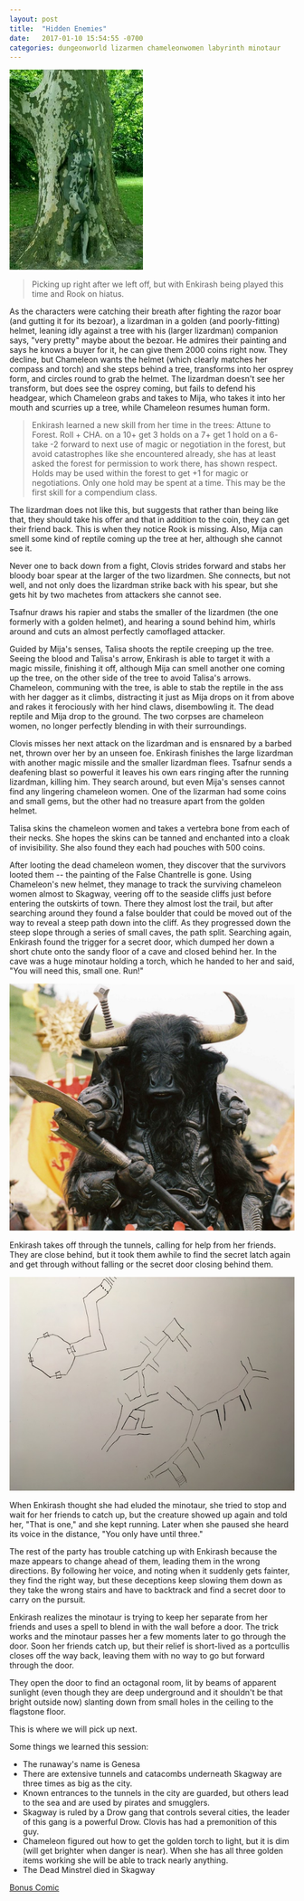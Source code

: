 ```yaml
---
layout: post
title:  "Hidden Enemies"
date:   2017-01-10 15:54:55 -0700
categories: dungeonworld lizarmen chameleonwomen labyrinth minotaur
---
```

![Chameleon Woman](/images/chameleon_woman.jpg)

> Picking up right after we left off, but with Enkirash being played this time and
> Rook on hiatus.

As the characters were catching their breath after fighting the razor boar (and gutting it
for its bezoar), a lizardman in a golden (and poorly-fitting) helmet, leaning idly against
a tree with his (larger lizardman) companion says, "very pretty" maybe about the bezoar. He
admires their painting and says he knows a buyer for it, he can give them 2000 coins right
now. They decline, but Chameleon wants the helmet (which clearly matches her compass and torch)
and she steps behind a tree, transforms
into her osprey form, and circles round to grab the helmet. The lizardman doesn't see her
transform, but does see the osprey coming, but fails to defend his headgear, which Chameleon
grabs and takes to Mija, who takes it into her mouth and scurries up a tree, while
Chameleon resumes human form.

> Enkirash learned a new skill from her time in the trees: Attune to Forest. Roll + CHA.
> on a 10+ get 3 holds
> on a 7+ get 1 hold
> on a 6- take -2 forward to next use of magic or negotiation in the forest, but
> avoid catastrophes like she encountered already, she has at least asked the forest
> for permission to work there, has shown respect.
> Holds may be used within the forest to get +1 for magic or negotiations. Only one
> hold may be spent at a time. This may be the first skill for a compendium class.

The lizardman does not like this, but suggests that rather than being like that, they should
take his offer and that in addition to the coin, they can get their friend back. This is
when they notice Rook is missing. Also, Mija can smell some kind of reptile coming up the
tree at her, although she cannot see it.

Never one to back down from a fight, Clovis strides forward and stabs her bloody boar
spear at the larger of the two lizardmen. She connects, but not well, and not only does the
lizardman strike back with his spear, but she gets hit by two machetes from attackers she
cannot see.

Tsafnur draws his rapier and stabs the smaller of the lizardmen (the one formerly with
a golden helmet), and hearing a sound behind him, whirls around and cuts an almost
perfectly camoflaged attacker.

Guided by Mija's senses, Talisa shoots the reptile creeping up the tree. Seeing the
blood and Talisa's arrow, Enkirash is able to target it with a magic missile, finishing
it off, although Mija can smell another one coming up the tree, on the other side of
the tree to avoid Talisa's arrows. Chameleon, communing with the tree, is able to
stab the reptile in the ass with her dagger as it climbs, distracting it just as
Mija drops on it from above and rakes it ferociously with her hind claws, disembowling it.
The dead reptile and Mija drop to the ground. The two corpses are chameleon women,
no longer perfectly blending in with their surroundings.

Clovis misses her next attack on the lizardman and is ensnared by a barbed net, thrown
over her by an unseen foe. Enkirash finishes the large lizardman with another magic
missile and the smaller lizardman flees. Tsafnur sends a deafening blast so powerful
it leaves his own ears ringing after the running lizardman, killing him. They search
around, but even Mija's senses cannot find any lingering chameleon women. One of the
lizarman had some coins and small gems, but the other had no treasure apart from the golden
helmet.

Talisa skins the chameleon women and takes a vertebra bone from each of their necks. She
hopes the skins can be tanned and enchanted into a cloak of invisibility. She also found
they each had pouches with 500 coins.

After looting the dead chameleon women, they discover that the survivors looted them -- the painting of the False Chantrelle is gone. Using Chameleon's new helmet, they manage to track the surviving
chameleon women almost to Skagway, veering off to the seaside cliffs just before entering the outskirts of town.
There they almost lost the trail, but after searching around they found a false
boulder that could be moved out of the way to reveal a steep path down into the cliff.
As they progressed down the steep slope through a series of small caves, the path split.
Searching again, Enkirash found the trigger for a secret door, which dumped her down a short
chute onto the sandy floor of a cave and closed behind her. In the cave was a huge minotaur
holding a torch, which he handed to her and said, "You will need this, small one. Run!"

![Asterion](/images/asterion.jpg)

Enkirash takes off through the tunnels, calling for help from her friends. They are
close behind, but it took them awhile to find the secret latch again and get through without
falling or the secret door closing behind them.

![Labyrinth](/images/labyrinth.jpg)

When Enkirash thought she had eluded the minotaur, she tried to stop and wait for
her friends to catch up, but the creature showed up again and told her, "That is one,"
and she kept running. Later when she paused she heard its voice in the distance, "You
only have until three."

The rest of the party has trouble catching up with Enkirash because the maze appears
to change ahead of them, leading them in the wrong directions. By following her
voice, and noting when it suddenly gets fainter, they find the right way, but
these deceptions keep slowing them down as they take the wrong stairs and have
to backtrack and find a secret door to carry on the pursuit.

Enkirash realizes the minotaur is trying to keep her separate from her friends and uses
a spell to blend in with the wall before a door. The trick works and the minotaur passes
her a few moments later to go through the door. Soon her friends catch up, but
their relief is short-lived as a portcullis closes off the way back, leaving them
with no way to go but forward through the door.

They open the door to find an octagonal room, lit by beams of apparent sunlight (even
though they are deep underground and it shouldn't be that bright outside now) slanting
down from small holes in the ceiling to the flagstone floor.

This is where we will pick up next.

Some things we learned this session:

* The runaway's name is Genesa
* There are extensive tunnels and catacombs underneath Skagway are three times as big as the city.
* Known entrances to the tunnels in the city are guarded, but others lead to the sea and
  are used by pirates and smugglers.
* Skagway is ruled by a Drow gang that controls several cities, the leader of this gang is
  a powerful Drow. Clovis has had a premonition of this guy.
* Chameleon figured out how to get the golden torch to light, but it is dim (will get
    brighter when danger is near). When she has all three golden items working she
    will be able to track nearly anything.
* The Dead Minstrel died in Skagway

[Bonus Comic](http://pepperminthelmet.com/comic/minotaur/)
